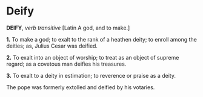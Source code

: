 # Deify

**DEIFY**, _verb transitive_ \[Latin A god, and to make.\]

**1.** To make a god; to exalt to the rank of a heathen deity; to enroll among the deities; as, Julius Cesar was deified.

**2.** To exalt into an object of worship; to treat as an object of supreme regard; as a covetous man deifies his treasures.

**3.** To exalt to a deity in estimation; to reverence or praise as a deity.

The pope was formerly extolled and deified by his votaries.
